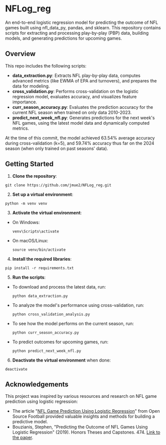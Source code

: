 # NFLog_reg

An end-to-end logistic regression model for predicting the outcome of NFL games built using nfl_data_py, pandas, and sklearn. This repository contains scripts for extracting and processing play-by-play (PBP) data, building models, and generating predictions for upcoming games.

## Overview

This repo includes the following scripts:

- **data_extraction.py**: Extracts NFL play-by-play data, computes advanced metrics (like EWMA of EPA and turnovers), and prepares the data for modeling.
- **cross_validation.py**: Performs cross-validation on the logistic regression model, evaluates accuracy, and visualizes feature importance.
- **curr_season_accuracy.py**: Evaluates the prediction accuracy for the current NFL season when trained on only data 2010-2023.
- **predict_next_week_nfl.py**: Generates predictions for the next week's NFL games, using the latest model data and dynamically computed metrics.

At the time of this commit, the model achieved 63.54% average accuracy during cross-validation (k=5), and 59.74% accuracy thus far on the 2024 season (when only trained on past seasons' data).

## Getting Started

1. **Clone the repository**:
```
git clone https://github.com/jmue2/NFLog_reg.git
```

2.  **Set up a virtual environment**:
```
python -m venv venv
```

3. **Activate the virtual environment**:
- On Windows:
  ```
  venv\Scripts\activate
  ```
- On macOS/Linux:
  ```
  source venv/bin/activate
  ```

4. **Install the required libraries**:
```
pip install -r requirements.txt
```

5. **Run the scripts**:
- To download and process the latest data, run:
  ```
  python data_extraction.py
  ```
- To analyze the model's performance using cross-validation, run:
  ```
  python cross_validation_analysis.py
  ```
- To see how the model performs on the current season, run:
  ```
  python curr_season_accuracy.py
  ```
- To predict outcomes for upcoming games, run:
  ```
  python predict_next_week_nfl.py
  ```

6. **Deactivate the virtual environment** when done:
```
deactivate
```

## Acknowledgements

This project was inspired by various resources and research on NFL game prediction using logistic regression:

- The article "[NFL Game Prediction Using Logistic Regression](https://opensourcefootball.com/posts/2021-01-21-nfl-game-prediction-using-logistic-regression/)" from Open Source Football provided valuable insights and methods for building a predictive model.
- Bouzianis, Stephen, "Predicting the Outcome of NFL Games Using Logistic Regression" (2019). Honors Theses and Capstones. 474. [Link to the paper](https://scholars.unh.edu/honors/474).
